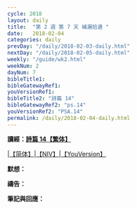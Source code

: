 ```yaml
---
cycle: 2018
layout: daily
title:  "第 2 週 第 7 天 補漏拾遺 "
date:   2018-02-04
categories: daily
prevDay: "/daily/2018-02-03-daily.html"
nextDay: "/daily/2018-02-05-daily.html"
weekly: "/guide/wk2.html"
weekNum: 2
dayNum: 7
bibleTitle1: 
bibleGatewayRef1: 
youVersionRef1:
bibleTitle2: "詩篇 14"
bibleGatewayRef2: "ps.14"
youVersionRef2: "PSA.14"
permalink: /daily/2018-02-04-daily.html
---
```


**讀經：[詩篇 14【繁体】](https://www.biblegateway.com/passage/?search=ps.14&version=CUVMPT)**

|[【简体】](https://www.biblegateway.com/passage/?search=ps.14&version=CUVMPS)|[【NIV】](https://www.biblegateway.com/passage/?search=ps.14&version=NIV)|[【YouVersion】](https://www.bible.com/zh-TW/bible/46/PSA.14.CUNP)

**默想：**

**禱告：**

**筆記與回應：**
